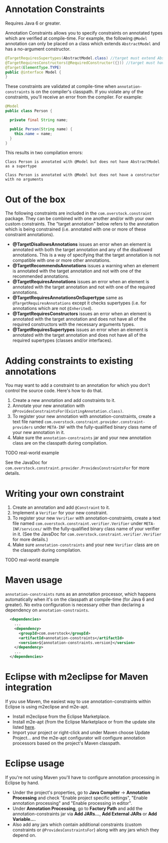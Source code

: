 Annotation Constraints
======================
Requires Java 6 or greater.

Annotation Constraints allows you to specify constraints on annotated types which are verified at compile-time. For
example, the following `@Model` annotation can only be placed on a class which extends `AbstractModel` and has a
no-argument constructor.

```java
@TargetRequiresSupertypes(AbstractModel.class) //target must extend AbstractModel
@TargetRequiresConstructors(@RequiredConstructor({})) //target must have a no-arg constructor
@Target(ElementType.TYPE)
public @interface Model {
}
```

These constraints are validated at compile-time when `annotation-constraints` is on the compiler's classpath.
If you violate any of the constraints, you'll receive an error from the compiler. For example:

```java
@Model
public class Person {

  private final String name;

  public Person(String name) {
    this.name = name;
  }
}
```

This results in two compilation errors:
```
Class Person is annotated with @Model but does not have AbstractModel as a supertype

Class Person is annotated with @Model but does not have a constructor with no arguments
```
Out of the box
======================
The following constraints are included in the `com.overstock.constraint` package. They can be combined with one another
and/or with your own custom constraints. The "target annotation" below refers to the annotation which is being
constrained (i.e. annotated with one or more of these constraint annotations).

* **@TargetDisallowsAnnotations** issues an error when an element is annotated with both the target annotation and any
of the disallowed annotations. This is a way of specifying that the target annotation is not compatible with one or more
other annotations.
* **@TargetRecommendsAnnotations** issues a warning when an element is annotated with the target annotation and not with
one of the recommended annotations.
* **@TargetRequiresAnnotations** issues an error when an element is annotated with the target annotation and not with
one of the required annotations.
* **@TargetRequiresAnnotationsOnSupertype** same as `@TargetRequiresAnnotations` except it checks supertypes (i.e. for
annotations which are not `@Inherited`).
* **@TargetRequiresConstructors** issues an error when an element is annotated with the target annotation and does not
have all of the required constructors with the necessary arguments types.
* **@TargetRequiresSupertypes** issues an error when an element is annotated with the target annotation and does not
have all of the required supertypes (classes and/or interfaces).

Adding constraints to existing annotations
======================
You may want to add a constraint to an annotation for which you don't control the source code. Here's how to do that.

1. Create a new annotation and add constraints to it.
1. Annotate your new annotation with `@ProvidesConstraintsFor(ExistingAnnotation.class)`.
1. To register your new annotation with annotation-constraints, create a text file named
`com.overstock.constraint.provider.constraint-providers` under `META-INF` with the fully-qualified binary class
name of your new annotation in it.
1. Make sure the `annotation-constraints` jar and your new annotation class are on the classpath during compilation.

TODO real-world example

See the JavaDoc for `com.overstock.constraint.provider.ProvidesConstraintsFor` for more details.

Writing your own constraint
======================
1. Create an annotation and add `@Constraint` to it.
1. Implement a `Verifier` for your new constraint.
1. To register your new `Verifier` with annotation-constraints, create a text file named
`com.overstock.constraint.verifier.Verifier` under `META-INF/services/` with the fully-qualified binary class name of
your verifier in it. (See the JavaDoc for `com.overstock.constraint.verifier.Verifier` for more details.)
1. Make sure `annotation-constraints` and your new `Verifier` class are on the classpath during compilation.

TODO real-world example

Maven usage
======================
`annotation-constraints` runs as an annotation processor, which happens automatically when it's on the classpath at
compile-time (for Java 6 and greater). No extra configuration is necessary other than declaring a dependency on
`annotation-constraints`.

```xml
  <dependencies>
    ...
    <dependency>
      <groupId>com.overstock</groupId>
      <artifactId>annotation-constraints</artifactId>
      <version>${annotation-constraints.version}</version>
    </dependency>
    ...
  </dependencies>
```

Eclipse with m2eclipse for Maven integration
======================
If you use Maven, the easiest way to use annotation-constraints within Eclipse is using m2eclipse and m2e-apt.

* Install m2eclipse from the Eclipse Marketplace.
* Install m2e-apt (from the Eclipse Marketplace or from the update site listed
[here](https://github.com/jbosstools/m2e-apt).
* Import your project or right-click and under Maven choose Update Project... and the m2e-apt configurator will
configure annotation processors based on the project's Maven classpath.

Eclipse usage
======================
If you're not using Maven you'll have to configure annotation processing in Eclipse by hand.

* Under the project's properties, go to **Java Compiler** -> **Annotation Processing** and check
"Enable project specific settings", "Enable annotation processing" and "Enable processing in editor".
* Under **Annotation Processing**, go to **Factory Path** and add the annotation-constraints jar via **Add JARs...**,
**Add External JARs** or **Add Variable...**.
* Also add any jars which contain additional constraints (custom constraints or `@ProvidesConstraintsFor`) along with
any jars which they depend on.